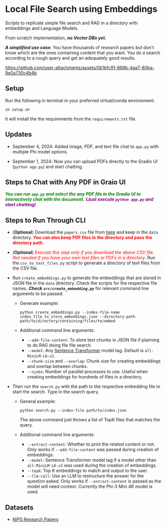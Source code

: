 # Local File Search using Embeddings

Scripts to replicate simple file search and RAG in a directory with embeddings and Language Models.

From scratch implementation, ***no Vector DBs yet.***

***A simplified use case***: You have thousands of research papers but don't know which are the ones containing content that you want. You do a search according to a rough query and get an adequately good results. 


https://github.com/user-attachments/assets/0b1bfc91-868b-4aa7-80ba-9e0a730c4b4b


## Setup

Run the following in terminal in your preferred virtual/conda environment.

```
sh setup.sh
```

It will install the the requirements from the `requirements.txt` file.

## Updates

* September 4, 2024: Added image, PDF, and text file chat to `app.py` with multiple Phi model options.

* September 1, 2024: Now you can upload PDFs directly to the Gradio UI (`python app.py`) and start chatting.

## Steps to Chat with Any PDF in Graio UI

<span style="color: green">***You can run `app.py` and select the any PDF file in the Gradio UI to interactively chat with the document.***</span> <span style="color: purple">***(Just execute `python app.py` and start chatting)***</span>

## Steps to Run Through CLI

* (**Optional**) Download the `papers.csv` file from [here](https://www.kaggle.com/datasets/benhamner/nips-papers?select=papers.csv) and keep in the `data` directory. <span style="color: red">**You can also keep PDF files in the directory and pass the directory path**.</span>

* (**Optional**) <span style="color: red">*Execute this step only if you download the above CSV file. Not needed if you have your own text files or PDFs in a directory*</span>. Run the `csv_to_text_files.py` script to generate a directory of text files from the CSV file. 

* Run `create_embeddings.py` to generate the embeddings that are stored in JSON file in the `data` directory. Check the scripts for the respective file names. ***Check `src/create_embedding.py`*** for relevant command line arguments to be passed.

  * Generate example:

    ```
    python create_embeddings.py --index-file-name index_file_to_store_embeddings.json --directory-path path/to/directory/containing/files/to/embed
    ```

  * Additional command line arguments:

    * `--add-file-content`: To store text chunks in JSON file if planning to do RAG doing file file search.
    * `--model`: Any [Sentence Transformer](https://www.sbert.net/docs/sentence_transformer/pretrained_models.html) model tag. Default is `all-MiniLM-L6-v2`.
    * `--chunk-size` and `--overlap`: Chunk size for creating embeddings and overlap between chunks.
    * `--njobs`: Number of parallel processes to use. Useful when creating embeddings for hundreds of files in a directory.

* Then run the `search.py` with the path to the respective embedding file to start the search. Type in the search query.

  * General example:

    ```
    python search.py --index-file path/to/index.json
    ```
  
    The above command just throws a list of TopK files that matches the query.

  * Additional command line arguments:

    * `--extract-content`: Whether to print the related content or not. Only works if `--add-file-content` was passed during creation of embeddings.
    * `--model`: Sentence Transformer model tag if a model other than `all-MiniLM-L6-v2` was used during the creation of embeddings.
    * `--topk`: Top K embeddings to match and output to the user.
    * `--llm-call`: Use an LLM to restructure the answer for the question asked. Only works if `--extract-content` is passed as the model will need context. Currently the Phi-3 Mini 4K model is used. 
  


## Datasets

* [NIPS Research Papers](https://www.kaggle.com/datasets/benhamner/nips-papers?select=papers.csv)
